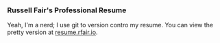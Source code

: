 ### Russell Fair's Professional Resume

Yeah, I'm a nerd; I use git to version contro my resume. You can view the pretty version at [resume.rfair.io](https://resume.rfair.io).